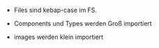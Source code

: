 - Files sind kebap-case im FS.

- Components und Types werden Groß importiert
- images werden klein importiert
